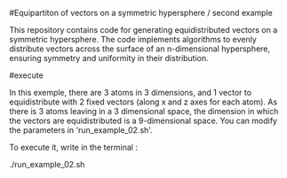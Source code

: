 #Equipartiton of vectors on a symmetric hypersphere / second example

This repository contains code for generating equidistributed vectors on a symmetric hypersphere. The code implements algorithms to evenly distribute vectors across the surface of an n-dimensional hypersphere, ensuring symmetry and uniformity in their distribution.

#execute

In this exemple, there are 3 atoms in 3 dimensions, and 1 vector to equidistribute with 2 fixed vectors (along x and z axes for each atom).
As there is 3 atoms leaving in a 3 dimensional space, the dimension in which the vectors are equidistributed is a 9-dimensional space.
You can modify the parameters in 'run_example_02.sh'.

To execute it, write in the terminal :

./run_example_02.sh

